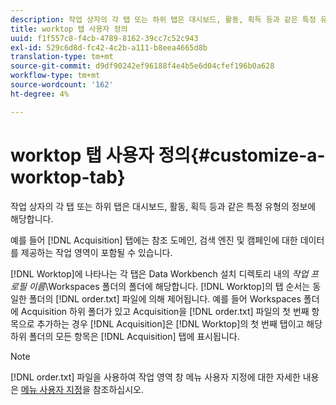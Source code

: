 ```yaml
---
description: 작업 상자의 각 탭 또는 하위 탭은 대시보드, 활동, 획득 등과 같은 특정 유형의 정보에 해당합니다.
title: worktop 탭 사용자 정의
uuid: f1f557c8-f4cb-4789-8162-39cc7c52c943
exl-id: 529c6d8d-fc42-4c2b-a111-b8eea4665d8b
translation-type: tm+mt
source-git-commit: d9df90242ef96188f4e4b5e6d04cfef196b0a628
workflow-type: tm+mt
source-wordcount: '162'
ht-degree: 4%

---
```


# worktop 탭 사용자 정의{#customize-a-worktop-tab}

작업 상자의 각 탭 또는 하위 탭은 대시보드, 활동, 획득 등과 같은 특정 유형의 정보에 해당합니다.

예를 들어 [!DNL Acquisition] 탭에는 참조 도메인, 검색 엔진 및 캠페인에 대한 데이터를 제공하는 작업 영역이 포함될 수 있습니다.

[!DNL Worktop]에 나타나는 각 탭은 Data Workbench 설치 디렉토리 내의 *작업 프로필 이름*\Workspaces 폴더의 폴더에 해당합니다. [!DNL Worktop]의 탭 순서는 동일한 폴더의 [!DNL order.txt] 파일에 의해 제어됩니다. 예를 들어 Workspaces 폴더에 Acquisition 하위 폴더가 있고 Acquisition을 [!DNL order.txt] 파일의 첫 번째 항목으로 추가하는 경우 [!DNL Acquisition]은 [!DNL Worktop]의 첫 번째 탭이고 해당 하위 폴더의 모든 항목은 [!DNL Acquisition] 탭에 표시됩니다.

>[!NOTE]
>
>[!DNL order.txt] 파일을 사용하여 작업 영역 창 메뉴 사용자 지정에 대한 자세한 내용은 [메뉴 사용자 지정](../../../../home/c-get-started/c-intf-anlys-ftrs/c-ctm-menus/c-ctm-menus.md#concept-93d4c09cb7f34cd293b7b64fba1cf894)을 참조하십시오.
